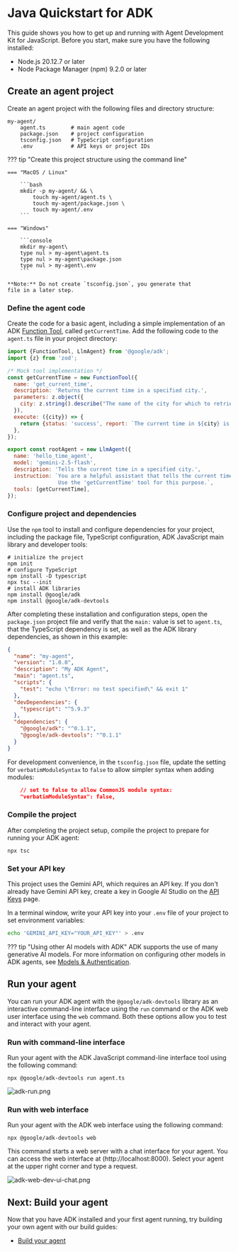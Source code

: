 # Java Quickstart for ADK

This guide shows you how to get up and running with Agent Development Kit
for JavaScript. Before you start, make sure you have the following installed:

*   Node.js 20.12.7 or later
*   Node Package Manager (npm) 9.2.0 or later

## Create an agent project

Create an agent project with the following files and directory structure:

```none
my-agent/
    agent.ts        # main agent code
    package.json    # project configuration
    tsconfig.json   # TypeScript configuration
    .env            # API keys or project IDs
```

??? tip "Create this project structure using the command line"

    === "MacOS / Linux"

        ```bash
        mkdir -p my-agent/ && \
            touch my-agent/agent.ts \
            touch my-agent/package.json \
            touch my-agent/.env
        ```

    === "Windows"

        ```console
        mkdir my-agent\
        type nul > my-agent\agent.ts
        type nul > my-agent\package.json
        type nul > my-agent\.env
        ```

    **Note:** Do not create `tsconfig.json`, you generate that
    file in a later step.  

### Define the agent code

Create the code for a basic agent, including a simple implementation of an ADK 
[Function Tool](/adk-docs/tools/function-tools/), called `getCurrentTime`.
Add the following code to the `agent.ts` file in your project
directory:

```js title="my-agent/agent.ts"
import {FunctionTool, LlmAgent} from '@google/adk';
import {z} from 'zod';

/* Mock tool implementation */
const getCurrentTime = new FunctionTool({
  name: 'get_current_time',
  description: 'Returns the current time in a specified city.',
  parameters: z.object({
    city: z.string().describe("The name of the city for which to retrieve the current time."),
  }),
  execute: ({city}) => {
    return {status: 'success', report: `The current time in ${city} is 10:30 AM`};
  },
});

export const rootAgent = new LlmAgent({
  name: 'hello_time_agent',
  model: 'gemini-2.5-flash',
  description: 'Tells the current time in a specified city.',
  instruction: `You are a helpful assistant that tells the current time in a city.
                Use the 'getCurrentTime' tool for this purpose.`,
  tools: [getCurrentTime],
});
```

### Configure project and dependencies

Use the `npm` tool to install and configure dependencies for your project,
including the package file, TypeScript configuration, ADK JavaScript main
library and developer tools:

```console
# initialize the project
npm init
# configure TypeScript
npm install -D typescript
npx tsc --init
# install ADK libraries
npm install @google/adk
npm install @google/adk-devtools
```

After completing these installation and configuration steps, open
the `package.json` project file and verify that the `main:` value
is set to `agent.ts`, that the TypeScript dependency is set, as
well as the ADK library dependencies, as shown in this example:

```json title="my-agent/package.json"
{
  "name": "my-agent",
  "version": "1.0.0",
  "description": "My ADK Agent",
  "main": "agent.ts",
  "scripts": {
    "test": "echo \"Error: no test specified\" && exit 1"
  },
  "devDependencies": {
    "typescript": "^5.9.3"
  },
  "dependencies": {
    "@google/adk": "^0.1.1",
    "@google/adk-devtools": "^0.1.1"
  }
}
```

For development convenience, in the `tsconfig.json` file, update the 
setting for `verbatimModuleSyntax` to `false` to allow simpler syntax 
when adding modules:

```json title="my-agent/tsconfig.json"
    // set to false to allow CommonJS module syntax:
    "verbatimModuleSyntax": false,
```

### Compile the project

After completing the project setup, compile the project to prepare for
running your ADK agent:

```console
npx tsc
```

### Set your API key

This project uses the Gemini API, which requires an API key. If you
don't already have Gemini API key, create a key in Google AI Studio on the 
[API Keys](https://aistudio.google.com/app/apikey) page.

In a terminal window, write your API key into your `.env` file of your project
to set environment variables:

```bash title="Update: my-agent/.env"
echo 'GEMINI_API_KEY="YOUR_API_KEY"' > .env
```

??? tip "Using other AI models with ADK"
    ADK supports the use of many generative AI models. For more
    information on configuring other models in ADK agents, see
    [Models & Authentication](/adk-docs/agents/models).

## Run your agent

You can run your ADK agent with the `@google/adk-devtools` library as an
interactive command-line interface using the `run` command or the ADK web user
interface using the `web` command. Both these options allow you to test and
interact with your agent.

### Run with command-line interface

Run your agent with the ADK JavaScript command-line interface tool
using the following command:

```console
npx @google/adk-devtools run agent.ts
```

![adk-run.png](/adk-docs/assets/adk-run.png)

### Run with web interface

Run your agent with the ADK web interface using the following command:

```console
npx @google/adk-devtools web
```

This command starts a web server with a chat interface for your agent. You can
access the web interface at (http://localhost:8000). Select your agent at the
upper right corner and type a request.

![adk-web-dev-ui-chat.png](/adk-docs/assets/adk-web-dev-ui-chat.png)

## Next: Build your agent

Now that you have ADK installed and your first agent running, try building
your own agent with our build guides:

*  [Build your agent](/adk-docs/tutorials/)
